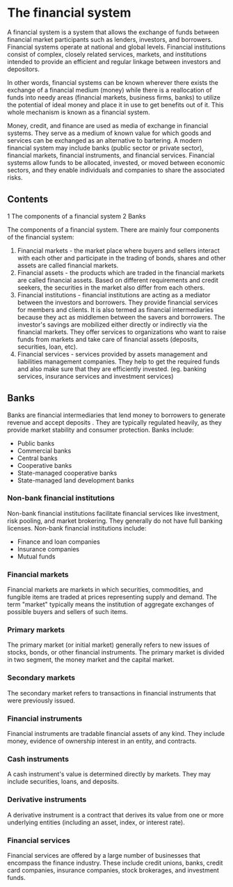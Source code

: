 # The financial system

A financial system is a system that allows the exchange of funds between financial market participants such as lenders, investors, and borrowers. Financial systems operate at national and global levels. Financial institutions consist of complex, closely related services, markets, and institutions intended to provide an efficient and regular linkage between investors and depositors.

In other words, financial systems can be known wherever there exists the exchange of a financial medium (money) while there is a reallocation of funds into needy areas (financial markets, business firms, banks) to utilize the potential of ideal money and place it in use to get benefits out of it. This whole mechanism is known as a financial system.

Money, credit, and finance are used as media of exchange in financial systems. They serve as a medium of known value for which goods and services can be exchanged as an alternative to bartering. A modern financial system may include banks (public sector or private sector), financial markets, financial instruments, and financial services. Financial systems allow funds to be allocated, invested, or moved between economic sectors, and they enable individuals and companies to share the associated risks.

## Contents
1	The components of a financial system
2	Banks

The components of a financial system. There are mainly four components of the financial system:
1. Financial markets - the market place where buyers and sellers interact with each other and participate in the trading of bonds, shares and other assets are called financial markets.
2. Financial assets - the products which are traded in the financial markets are called financial assets. Based on different requirements and credit seekers, the securities in the market also differ from each others.
3. Financial institutions - financial institutions are acting as a mediator between the investors and borrowers. They provide financial services for members and clients. It is also termed as financial intermediaries because they act as middlemen between the savers and borrowers. The investor's savings are mobilized either directly or indirectly via the financial markets. They offer services to organizations who want to raise funds from markets and take care of financial assets (deposits, securities, loan, etc).
4. Financial services - services provided by assets management and liabilities management companies. They help to get the required funds and also make sure that they are efficiently invested. (eg. banking services, insurance services and investment services)

## Banks
Banks are financial intermediaries that lend money to borrowers to generate revenue and accept deposits . They are typically regulated heavily, as they provide market stability and consumer protection. Banks include:
- Public banks
- Commercial banks
- Central banks
- Cooperative banks
- State-managed cooperative banks
- State-managed land development banks

### Non-bank financial institutions
Non-bank financial institutions facilitate financial services like investment, risk pooling, and market brokering. They generally do not have full banking licenses. Non-bank financial institutions include:
- Finance and loan companies
- Insurance companies
- Mutual funds

### Financial markets
Financial markets are markets in which securities, commodities, and fungible items are traded at prices representing supply and demand. The term "market" typically means the institution of aggregate exchanges of possible buyers and sellers of such items.

### Primary markets
The primary market (or initial market) generally refers to new issues of stocks, bonds, or other financial instruments. The primary market is divided in two segment, the money market and the capital market.

### Secondary markets
The secondary market refers to transactions in financial instruments that were previously issued.

### Financial instruments
Financial instruments are tradable financial assets of any kind. They include money, evidence of ownership interest in an entity, and contracts.

### Cash instruments
A cash instrument's value is determined directly by markets. They may include securities, loans, and deposits.

### Derivative instruments
A derivative instrument is a contract that derives its value from one or more underlying entities (including an asset, index, or interest rate).

### Financial services
Financial services are offered by a large number of businesses that encompass the finance industry. These include credit unions, banks, credit card companies, insurance companies, stock brokerages, and investment funds.